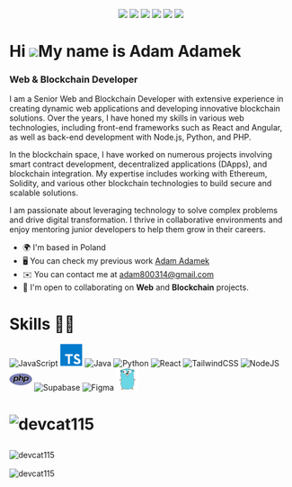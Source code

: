 <p align="center">
  <img src="https://media3.giphy.com/media/ln7z2eWriiQAllfVcn/200w.webp" width="100">
  <img src="https://i.giphy.com/media/LMt9638dO8dftAjtco/200.webp" width="100">
  <img src="https://i.giphy.com/media/eNAsjO55tPbgaor7ma/200w.webp" width="100">
  <img src="https://i.giphy.com/media/VgGthkhUvGgOit7Y9i/200.webp" width="100">
  <img src="https://i.giphy.com/media/KzJkzjggfGN5Py6nkT/200.webp" width="100">
  <img src="https://i.giphy.com/media/IdyAQJVN2kVPNUrojM/200.webp" width="100">
</p>

# Hi ![](https://user-images.githubusercontent.com/18350557/176309783-0785949b-9127-417c-8b55-ab5a4333674e.gif)My name is Adam Adamek


### Web & Blockchain Developer


I am a Senior Web and Blockchain Developer with extensive experience in creating dynamic web applications and developing innovative blockchain solutions. Over the years, I have honed my skills in various web technologies, including front-end frameworks such as React and Angular, as well as back-end development with Node.js, Python, and PHP.

In the blockchain space, I have worked on numerous projects involving smart contract development, decentralized applications (DApps), and blockchain integration. My expertise includes working with Ethereum, Solidity, and various other blockchain technologies to build secure and scalable solutions.

I am passionate about leveraging technology to solve complex problems and drive digital transformation. I thrive in collaborative environments and enjoy mentoring junior developers to help them grow in their careers.

* 🌍  I'm based in Poland
* 🖥️  You can check my previous work [Adam Adamek](https://dev-cat115-6ixda11sz-devcat115s-projects.vercel.app/)
* ✉️  You can contact me at [adam800314@gmail.com](mailto:adam800314@gmail.com)
* 🤝  I'm open to collaborating on **Web** and **Blockchain** projects.


# Skills 💪🏻

<p align="left">
<img src="https://raw.githubusercontent.com/danielcranney/readme-generator/main/public/icons/skills/javascript-colored.svg" width="36" height="36" alt="JavaScript" />
<img src="https://raw.githubusercontent.com/devicons/devicon/master/icons/typescript/typescript-original.svg" alt="typescript" width="40" height="40"/>
<img src="https://raw.githubusercontent.com/danielcranney/readme-generator/main/public/icons/skills/java-colored.svg" width="36" height="36" alt="Java" />
<img src="https://raw.githubusercontent.com/danielcranney/readme-generator/main/public/icons/skills/python-colored.svg" width="36" height="36" alt="Python" />
<img src="https://raw.githubusercontent.com/danielcranney/readme-generator/main/public/icons/skills/react-colored.svg" width="36" height="36" alt="React" /
<img src="https://raw.githubusercontent.com/danielcranney/readme-generator/main/public/icons/skills/nextjs-colored-dark.svg" width="36" height="36" alt="NextJs" />
<img src="https://raw.githubusercontent.com/danielcranney/readme-generator/main/public/icons/skills/tailwindcss-colored.svg" width="36" height="36" alt="TailwindCSS" />
<img src="https://raw.githubusercontent.com/danielcranney/readme-generator/main/public/icons/skills/nodejs-colored.svg" width="36" height="36" alt="NodeJS" />
<img src="https://raw.githubusercontent.com/devicons/devicon/master/icons/php/php-original.svg" alt="php" width="40" height="40"/>
<img src="https://raw.githubusercontent.com/danielcranney/readme-generator/main/public/icons/skills/supabase-colored.svg" width="36" height="36" alt="Supabase" />
<img src="https://raw.githubusercontent.com/danielcranney/readme-generator/main/public/icons/skills/figma-colored.svg" width="36" height="36" alt="Figma" />
<img src="https://raw.githubusercontent.com/devicons/devicon/master/icons/go/go-original.svg" alt="go" width="40" height="40"/>
</p>

# <p align="left"> <img src="https://komarev.com/ghpvc/?username=devcat115&label=Profile%20views&color=0e75b6&style=flat" alt="devcat115" /> </p>
<p><img align="center" src="https://github-readme-stats.vercel.app/api/top-langs?username=devcat115&show_icons=true&locale=en&layout=compact" alt="devcat115" /></p>

<p><img align="center" src="https://github-readme-streak-stats.herokuapp.com/?user=devcat115&" alt="devcat115" /></p>
